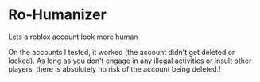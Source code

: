 # Ro-Humanizer
Lets a roblox account look more human

On the accounts I tested, it worked (the account didn't get deleted or locked). As long as you don't engage in any illegal activities or insult other players, there is absolutely no risk of the account being deleted.!
